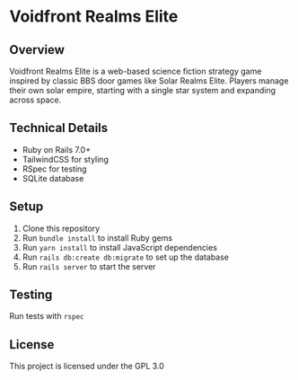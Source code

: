 # Voidfront Realms Elite

## Overview
Voidfront Realms Elite is a web-based science fiction strategy game inspired by classic BBS door games like Solar Realms Elite. Players manage their own solar empire, starting with a single star system and expanding across space.

## Technical Details
- Ruby on Rails 7.0+
- TailwindCSS for styling
- RSpec for testing
- SQLite database

## Setup
1. Clone this repository
2. Run `bundle install` to install Ruby gems
3. Run `yarn install` to install JavaScript dependencies
4. Run `rails db:create db:migrate` to set up the database
5. Run `rails server` to start the server

## Testing
Run tests with `rspec`

## License
This project is licensed under the GPL 3.0
